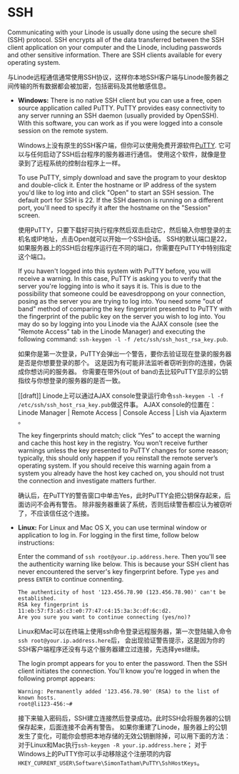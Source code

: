 
# SSH

Communicating with your Linode is usually done using the secure shell (SSH) protocol.
SSH encrypts all of the data transferred between the SSH client application on your computer and the Linode,
including passwords and other sensitive information.
There are SSH clients available for every operating system.

与Linode远程通信通常使用SSH协议，这样你本地SSH客户端与Linode服务器之间传输的所有数据都会被加密，包括密码及其他敏感信息。

- **Windows:** There is no native SSH client but you can use a free, open source application called PuTTY.
  PuTTY provides easy connectivity to any server running an SSH daemon (usually provided by OpenSSH).
  With this software, you can work as if you were logged into a console session on the remote system.
  
  Windows上没有原生的SSH客户端，但你可以使用免费开源软件[PuTTY][].
  它可以与任何启动了SSH后台程序的服务器进行通信。
  使用这个软件，就像是登录到了远程系统的控制台程序上一样。
  
  To use PuTTY, simply download and save the program to your desktop and double-click it.
  Enter the hostname or IP address of the system you'd like to log into and click "Open" to start an SSH session.
  The default port for SSH is 22. If the SSH daemon is running on a different port, 
  you'll need to specify it after the hostname on the "Session" screen.
  
  使用PuTTY，只要下载好可执行程序然后双击启动它，然后输入你想登录的主机名或IP地址，点击Open就可以开始一个SSH会话。
  SSH的默认端口是22，如果服务器上的SSH后台程序运行在不同的端口，你需要在PuTTY中特别指定这个端口。
  
  If you haven't logged into this system with PuTTY before, you will receive a warning.
  In this case, PuTTY is asking you to verify that the server you're logging into is who it says it is.
  This is due to the possibility that someone could be eavesdroppong on your connection, posing as the server you are trying to log into.
  You need some "out of band" method of comparing the key fingerprint presented to PuTTY 
  with the fingerprint of the public key on the server you wish to log into.
  You may do so by logging into you Linode via the AJAX console (see the "Remote Access" tab in the Linode Manager)
  and executing the following command: `ssh-keygen -l -f /etc/ssh/ssh_host_rsa_key.pub`.
  
  如果你是第一次登录，PuTTY会弹出一个警告，要你去验证现在登录的服务器是否是你想要登录的那个。
  这是因为有可能非法监听者窃听到你的连接，伪装成你想访问的服务器。
  你需要在带外(out of band)去比较PuTTY显示的公钥指纹与你想登录的服务器的是否一致。
  
  [[draft]] Linode上可以通过AJAX console登录运行命令`ssh-keygen -l -f /etc/ssh/ssh_host_rsa_key.pub`做这件事。
  AJAX console的位置在：Linode Manager | Remote Access | Console Access | Lish via Ajaxterm 。
  
  The key fingerprints should match; click “Yes” to accept the warning and cache this host key in the registry. 
  You won’t receive further warnings unless the key presented to PuTTY changes for some reason; 
  typically, this should only happen if you reinstall the remote server’s operating system. 
  If you should receive this warning again from a system you already have the host key cached on, 
  you should not trust the connection and investigate matters further.
  
  确认后，在PuTTY的警告窗口中单击Yes，此时PuTTY会把公钥保存起来，后面访问不会再有警告。
  除非服务器重装了系统，否则后续警告都应认为被窃听了，不应该信任这个连接。
  
[PuTTY]: http://www.chiark.greenend.org.uk/~sgtatham/putty/

- **Linux:** For Linux and Mac OS X, you can use terminal window or application to log in.
  For logging in the first time, follow below instructions:
  
  Enter the command of `ssh root@your.ip.address.here`. Then you'll see the authenticity warning like below.
  This is because your SSH client has never encountered the server's key fingerprint before.
  Type `yes` and press `ENTER` to continue connenting.
  ```
  The authenticity of host '123.456.78.90 (123.456.78.90)' can't be established.
  RSA key fingerprint is 11:eb:57:f3:a5:c3:e0:77:47:c4:15:3a:3c:df:6c:d2.
  Are you sure you want to continue connecting (yes/no)? 
  ```
  
  Linux和Mac可以在终端上使用ssh命令登录远程服务器，第一次登陆输入命令`ssh root@your.ip.address.here`后，
  会出现验证警告提示，这是因为你的SSH客户端程序还没有与这个服务器建立过连接，先选择yes继续。
  
  The login prompt appears for you to enter the password. Then the SSH client initiates the connection.
  You'll know you're logged in when the following prompt appears:
  ```
  Warning: Permanently added '123.456.78.90' (RSA) to the list of known hosts.
  root@li123-456:~#
  ```
  
  接下来输入密码后，SSH建立连接然后登录成功。此时SSH会将服务器的公钥保存起来，后面连接不会再有警告。
  如果你重建了Linode，服务器上的公钥发生了变化，可能你会想把本地存储的无效公钥删除掉，可以用下面的方法：
  对于Linux和Mac执行`ssh-keygen -R your.ip.address.here`；
  对于Windows上的PuTTY你可以手动移除这个注册项的内容`HKEY_CURRENT_USER\Software\SimonTatham\PuTTY\SshHostKeys`。

  



